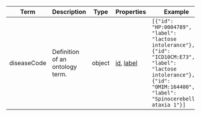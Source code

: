 |Term | Description | Type | Properties | Example | Enum|
| ---| ---| ---| ---| ---| --- |
| diseaseCode | Definition of an ontology term. | object | [id](./id.md), [label](./label.md) | `[{"id": "HP:0004789", "label": "lactose intolerance"}, {"id": "ICD10CM:E73", "label": "lactose intolerance"}, {"id": "OMIM:164400", "label": "Spinocerebellar ataxia 1"}]` | NA|

